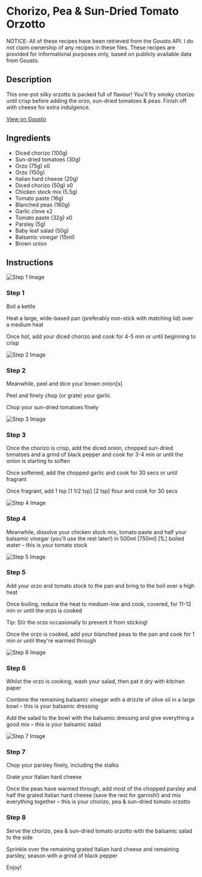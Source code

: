 # Chorizo, Pea & Sun-Dried Tomato Orzotto   

NOTICE: All of these recipes have been retrieved from the Gousto API. I do not claim ownership of any recipes in these files. These recipes are provided for informational purposes only, based on publicly available data from Gousto.

## Description

This one-pot silky orzotto is packed full of flavour! You'll fry smoky chorizo until crisp before adding the orzo, sun-dried tomatoes & peas. Finish off with cheese for extra indulgence. 

[View on Gousto](https://www.gousto.co.uk/recipes/cookbook/chorizo-pea-sun-dried-tomato-orzotto)

## Ingredients

- Diced chorizo (100g)
- Sun-dried tomatoes (30g)
- Orzo (75g) x0
- Orzo (150g)
- Italian hard cheese (20g)
- Diced chorizo (50g) x0
- Chicken stock mix (5.5g)
- Tomato paste (16g)
- Blanched peas (160g)
- Garlic clove x2
- Tomato paste (32g) x0
- Parsley (5g)
- Baby leaf salad (50g)
- Balsamic vinegar (15ml)
- Brown onion

## Instructions

![Step 1 Image](https://production-media.gousto.co.uk/cms/recipe-step-image/Step-1-1641915084131-x200.jpg)

### Step 1

Boil a kettle

Heat a large, wide-based pan (preferably non-stick with matching lid) over a medium heat

Once hot, add your diced chorizo and cook for 4-5 min or until beginning to crisp

![Step 2 Image](https://production-media.gousto.co.uk/cms/recipe-step-image/Step-2-1641915090425-x200.jpg)

### Step 2

Meanwhile, peel and dice your brown onion[s]

Peel and finely chop (or grate) your garlic

Chop your sun-dried tomatoes finely

![Step 3 Image](https://production-media.gousto.co.uk/cms/recipe-step-image/Step-3-1641915107682-x200.jpg)

### Step 3

Once the chorizo is crisp, add the diced onion, chopped sun-dried tomatoes and a grind of black pepper and cook for 3-4 min or until the onion is starting to soften

Once softened, add the chopped garlic and cook for 30 secs or until fragrant

Once fragrant, add 1 tsp <span class="text-purple">[1 1/2 tsp]</span> <span class="text-danger">[2 tsp] </span>flour and cook for 30 secs

![Step 4 Image](https://production-media.gousto.co.uk/cms/recipe-step-image/Step-4-1641915122682-x200.jpg)

### Step 4

Meanwhile, dissolve your chicken stock mix, tomato paste and half your balsamic vinegar (you'll use the rest later!) in 500ml <span class="text-purple">[750ml]</span><span class="text-danger"> [1L]</span> boiled water – this is your tomato stock

![Step 5 Image](https://production-media.gousto.co.uk/cms/recipe-step-image/Step-5-1641915131905-x200.jpg)

### Step 5

Add your orzo and tomato stock to the pan and bring to the boil over a high heat

Once boiling, reduce the heat to medium-low and cook, covered, for 11-12 min or until the orzo is cooked

Tip: Stir the orzo occasionally to prevent it from sticking!

Once the orzo is cooked, add your blanched peas to the pan and cook for 1 min or until they're warmed through

![Step 6 Image](https://production-media.gousto.co.uk/cms/recipe-step-image/Step-6-1641915140503-x200.jpg)

### Step 6

Whilst the orzo is cooking, wash your salad, then pat it dry with kitchen paper

Combine the remaining balsamic vinegar with a drizzle of olive oil in a large bowl – this is your balsamic dressing

Add the salad to the bowl with the balsamic dressing and give everything a good mix – this is your balsamic salad

![Step 7 Image](https://production-media.gousto.co.uk/cms/recipe-step-image/Step-7-1641915168826-x200.jpg)

### Step 7

Chop your parsley finely, including the stalks

Grate your Italian hard cheese

Once the peas have warmed through, add most of the chopped parsley and half the grated Italian hard cheese (save the rest for garnish!) and mix everything together – this is your chorizo, pea & sun-dried tomato orzotto

### Step 8

Serve the chorizo, pea & sun-dried tomato orzotto with the balsamic salad to the side

Sprinkle over the remaining grated Italian hard cheese and remaining parsley, season with a grind of black pepper

Enjoy!

